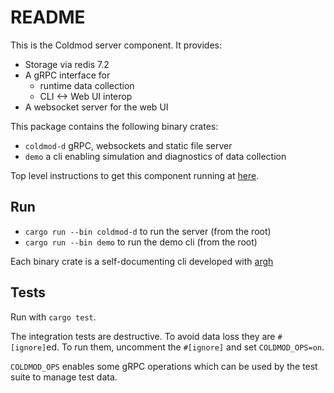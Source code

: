 # README

This is the Coldmod server component. It provides:
* Storage via redis 7.2
* A gRPC interface for
    * runtime data collection
    * CLI <-> Web UI interop
* A websocket server for the web UI

This package contains the following binary crates:
* `coldmod-d` gRPC, websockets and static file server
* `demo` a cli enabling simulation and diagnostics of data collection

Top level instructions to get this component running at [here](../README.md).

## Run

* `cargo run --bin coldmod-d` to run the server (from the root)
* `cargo run --bin demo` to run the demo cli (from the root)

Each binary crate is a self-documenting cli developed with [argh](https://github.com/google/argh)


## Tests

Run with `cargo test`.

The integration tests are destructive. To avoid data loss they are `#[ignore]`ed. To run them, uncomment the `#[ignore]` and set `COLDMOD_OPS=on`.

`COLDMOD_OPS` enables some gRPC operations which can be used by the test suite to manage test data.
